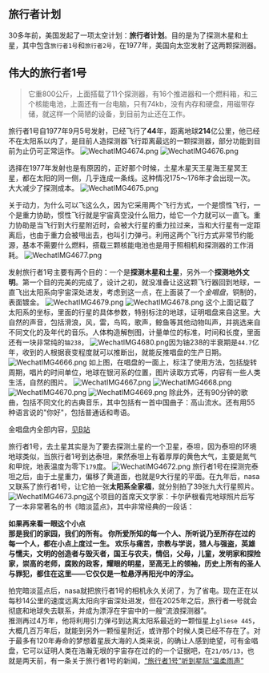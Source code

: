 ## 旅行者计划
30多年前，美国发起了一项太空计划：**旅行者计划**。目的是为了探测木星和土星，其中包含`旅行者1号`和`旅行者2号`，在1977年，美国向太空发射了这两颗探测器。

## 伟大的旅行者1号
> 它重800公斤，上面搭载了11个探测器，有16个推进器和一个燃料箱，和三个核能电池，上面还有一台电脑，只有74kb，没有内存和硬盘，用磁带存储，就这样一个简陋的设备，到目前为止还在工作。

旅行者1号自1977年9月5号发射，已经飞行了**44**年，距离地球**214**亿公里，他已经不在太阳系以内了，是目前人造探测器飞行距离最远的一颗探测器，部分功能到目前为止仍可正常运作。
![WechatIMG4674.png](./img/about-traveller/2d6MCQ3TKquiVyF.png)
![WechatIMG4676.png](./img/about-traveller/MgVjFXxtsENKv4l.png)

选择在1977年发射也是有原因的，正好那个时候，土星木星天王星海王星冥王星，都在太阳的同一侧，几乎连成一条线。这种情况175～176年才会出现一次。大大减少了探测成本。
![WechatIMG4675.png](./img/about-traveller/4Wa2eSdZ3X98BfK.png)

关于动力，为什么可以飞这么久，因为它采用两个飞行方式，一个是惯性飞行，一个是重力协助，惯性飞行就是宇宙真空没什么阻力，给它一个力就可以一直飞。重力协助是当飞行到大行星附近时，会被大行星的重力拉过来，当和大行星有一定距离后，也由于重力会被甩出去，也叫引力弹弓。利用这两个飞行方式非常节约能源，基本不需要什么燃料，搭载三颗核能电池也是用于照相机和探测器的工作消耗。
![WechatIMG4677.png](./img/about-traveller/Mi9vh214uZgD8z5.png)

发射旅行者1号主要有两个目的：一个是**探测木星和土星**，另外一个**探测地外文明**。第一个目的完美的完成了，设计之初，就没准备让这这颗飞行器回到地球，一直飞出太阳系向宇宙深处进发，考虑到这一点，在上面装了一个*金唱盘*，铜制的，表面镀金。
![WechatIMG4679.png](./img/about-traveller/bszNOfBKhiYaQv7.png)
![WechatIMG4678.png](./img/about-traveller/n3kxjOqDQASw4Wz.png)
这个上面记载了太阳系的坐标，里面的行星的具体参数，特别标注的地球，证明唱盘来自这里。大自然的声音，包括滑浪，风，雷，鸟鸣，歌声，鲸鱼等其他动物叫声，并挑选来自不同文化的及年代的音乐。人体构造解刨图，计量单位的标准，时间和长度，里面还有一块非常纯的`铀238`，
![WechatIMG4680.png](./img/about-traveller/upB4hvTydZ9IP1r.png)因为铀238的半衰期是`44.7`亿年，收到的人根据衰变程度就可以推断出，就能反推唱盘的生产日期。
![WechatIMG4666.png](./img/about-traveller/p5kXGl2DtbcaSnW.png)
如上图，在唱盘的一面上，标注了使用方法，包括旋转周期，唱片的时间单位，地球在银河系的位置，图片读取方式等，内容有一些人类生活，自然的图片。
![WechatIMG4667.png](./img/about-traveller/KJPlgxfCpuGHndB.png)
![WechatIMG4668.png](./img/about-traveller/Ia7qdlQ4PT1ws3j.png)
![WechatIMG4670.png](./img/about-traveller/vTfbrW8JKkQFRcP.png)
![WechatIMG4669.png](./img/about-traveller/BvYORyZgq9amV7A.png)
除此外，还有90分钟的歌曲，包括不同文化的古典音乐，其中包括有一首中国曲子：高山流水。还有用55种语言说的"你好"，包括普通话和粤语。

金唱盘内全部内容，[见B站](https://www.bilibili.com/video/av41308060/)

旅行者1号，去土星其实是为了要去探测土星的一个卫星，泰坦，因为泰坦的环境地球类似，当旅行者1号到达泰坦，果然泰坦上有着厚厚的黄色大气，主要是氮气和甲烷，地表温度为零下`179`度。
![WechatIMG4672.png](./img/about-traveller/TewXOIzalCK5Egh.png)
旅行者1号在探测完泰坦之后，由于土星重力，偏移了黄道面，也就是9大行星的平面。在九年后，nasa又联系了旅行者1号，让它拍一张**太阳系全家福**，就分别拍了39张九大行星照片。
![WechatIMG4673.png](./img/about-traveller/NqjhKXn3kgIrDlS.png)这个项目的首席天文学家：卡尔萨根看完地球照片后写了一本非常著名的书《暗淡蓝点》，其中非常经典的一段话：   
 
**如果再来看一眼这个小点  
那是我们的家园，我们的所有。
你所爱所知的每一个人、所听说乃至所存在过的每一个人，都在小点上度过一生。
欢乐与痛苦，宗教与学说，猎人与强盗，英雄与懦夫，文明的创造者与毁灭者，国王与农夫，情侣，父母，儿童，发明家和探险家，崇高的老师，腐败的政客，耀眼的明星，至高无上的领袖，历史上所有的圣人与罪犯，都住在这里——它仅仅是一粒悬浮再阳光中的浮尘。**  

拍完暗淡蓝点后，nasa就把旅行者1号的相机永久关闭了，为了省电。现在正在以每秒14公里的速度远离太阳向宇宙深处进发，但在2025年之后，旅行者一号就会彻底和地球失去联系，并成为漂浮在宇宙中的一艘“流浪探测器”。  
推测再过4万年，他将利用引力弹弓到达离太阳系最近的一颗恒星上`gliese 445`，大概几百万年后，就能到另外一颗恒星附近，或许那个时候人类已经不存在了。对于最多有120年寿命的梦想着星辰大海的人类来说，的确让人感到绝望，可有金唱盘，它可以证明人类在浩瀚无垠的宇宙存在过的的一个证据吧，在`21/05/13`，也就是两天前，有一条关于旅行者1号的新闻，[“旅行者1号”听到星际“温柔雨声”](https://finance.sina.com.cn/tech/2021-05-13/doc-ikmxzfmm2145469.shtml)

